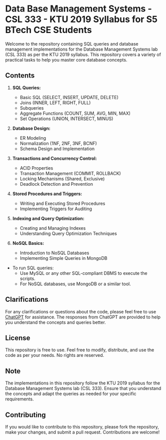 # Data Base Management Systems - CSL 333 - KTU 2019 Syllabus for S5 BTech CSE Students

Welcome to the repository containing SQL queries and database management implementations for the Database Management Systems lab (CSL 333) as per the KTU 2019 syllabus. This repository covers a variety of practical tasks to help you master core database concepts.

## Contents

1. **SQL Queries:**
   - Basic SQL (SELECT, INSERT, UPDATE, DELETE)
   - Joins (INNER, LEFT, RIGHT, FULL)
   - Subqueries
   - Aggregate Functions (COUNT, SUM, AVG, MIN, MAX)
   - Set Operations (UNION, INTERSECT, MINUS)

2. **Database Design:**
   - ER Modeling
   - Normalization (1NF, 2NF, 3NF, BCNF)
   - Schema Design and Implementation

3. **Transactions and Concurrency Control:**
   - ACID Properties
   - Transaction Management (COMMIT, ROLLBACK)
   - Locking Mechanisms (Shared, Exclusive)
   - Deadlock Detection and Prevention

4. **Stored Procedures and Triggers:**
   - Writing and Executing Stored Procedures
   - Implementing Triggers for Auditing

5. **Indexing and Query Optimization:**
   - Creating and Managing Indexes
   - Understanding Query Optimization Techniques

6. **NoSQL Basics:**
   - Introduction to NoSQL Databases
   - Implementing Simple Queries in MongoDB


- To run SQL queries:
  - Use MySQL or any other SQL-compliant DBMS to execute the scripts.
  - For NoSQL databases, use MongoDB or a similar tool.


## Clarifications

For any clarifications or questions about the code, please feel free to use [ChatGPT](https://chat.openai.com) for assistance. The responses from ChatGPT are provided to help you understand the concepts and queries better.

## License

This repository is free to use. Feel free to modify, distribute, and use the code as per your needs. No rights are reserved.

## Note

The implementations in this repository follow the KTU 2019 syllabus for the Database Management Systems lab (CSL 333). Ensure that you understand the concepts and adapt the queries as needed for your specific requirements.

## Contributing

If you would like to contribute to this repository, please fork the repository, make your changes, and submit a pull request. Contributions are welcome!
